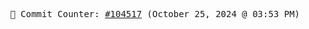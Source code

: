 <p align="center">
    <samp>
        📮 Commit Counter: <a href="https://github.com/Javascript-void0/Javascript-void0/commits/main">#104517</a> (October 25, 2024 @ 03:53 PM)
    </samp>
</p>